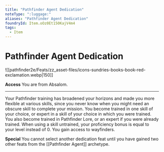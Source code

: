 ```yaml
---
title: "Pathfinder Agent Dedication"
noteType: ":luggage:"
aliases: "Pathfinder Agent Dedication"
foundryId: Item.oOz0Et150KajV4m4
tags:
  - Item
---
```


# Pathfinder Agent Dedication
![[pathfinder2e/Feats/zz_asset-files/icons-sundries-books-book-red-exclamation.webp|150]]

**Access** You are from Absalom.

* * *

Your Pathfinder training has broadened your horizons and made you more flexible at various skills, since you never know when you might need an obscure skill to complete your mission. You become trained in one skill of your choice, or expert in a skill of your choice in which you were trained. You also become trained in Pathfinder Lore, or an expert if you were already trained. When using a skill untrained, your proficiency bonus is equal to your level instead of 0. You gain access to wayfinders.

**Special** You cannot select another dedication feat until you have gained two other feats from the [[Pathfinder Agent]] archetype.
